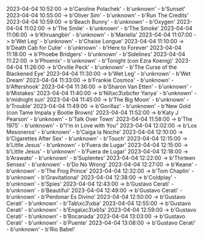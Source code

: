 2023-04-04 10:52:00 -> b'Caroline Polachek' - b'unknown' - b'Sunset'
2023-04-04 10:55:00 -> b'Oliver Sim' - b'unknown' - b'Run The Credits'
2023-04-04 10:59:00 -> b'Beach Bunny' - b'unknown' - b'Oxygen'
2023-04-04 11:02:00 -> b'The Smile' - b'unknown' - b'The Smoke'
2023-04-04 11:06:00 -> b'Khruangbin' - b'unknown' - b'Mariella'
2023-04-04 11:07:00 -> b'Wet Leg' - b'unknown' - b'Chaise Longue'
2023-04-04 11:10:00 -> b'Death Cab for Cutie' - b'unknown' - b'Here to Forever'
2023-04-04 11:18:00 -> b'Phoebe Bridgers' - b'unknown' - b'Sidelines'
2023-04-04 11:22:00 -> b'Phoenix' - b'unknown' - b'Tonight (con Ezra Koenig)'
2023-04-04 11:26:00 -> b'Orville Peck' - b'unknown' - b'The Curse of the Blackened Eye'
2023-04-04 11:30:00 -> b'Wet Leg' - b'unknown' - b'Wet Dream'
2023-04-04 11:33:00 -> b'Frankie Cosmos' - b'unknown' - b'Aftershook'
2023-04-04 11:36:00 -> b'Sharon Van Etten' - b'unknown' - b'Mistakes'
2023-04-04 11:40:00 -> b'Nil\xc3\xbcfer Yanya' - b'unknown' - b'midnight sun'
2023-04-04 11:45:00 -> b'The Big Moon' - b'unknown' - b'Trouble'
2023-04-04 11:49:00 -> b'Gorillaz' - b'unknown' - b'New Gold (con Tame Impala y Bootie Brown)'
2023-04-04 11:52:00 -> b'Katy J Pearson' - b'unknown' - b'Talk Over Town'
2023-04-04 11:58:00 -> b'The 1975' - b'unknown' - b"I'm in Love with You"
2023-04-04 12:02:00 -> b'Los Mesoneros' - b'unknown' - b'Caiga la Noche'
2023-04-04 12:10:00 -> b'Cigarettes After Sex' - b'unknown' - b'Touch'
2023-04-04 12:15:00 -> b'Little Jesus' - b'unknown' - b'Fuera de Lugar'
2023-04-04 12:15:00 -> b'Little Jesus' - b'unknown' - b'Fuera de Lugar'
2023-04-04 12:18:00 -> b'Arawato' - b'unknown' - b'Suplentes'
2023-04-04 12:22:00 -> b'Thirteen Senses' - b'unknown' - b'Do No Wrong'
2023-04-04 12:27:00 -> b'Keane' - b'unknown' - b'The Frog Prince'
2023-04-04 12:32:00 -> b'Tom Chaplin' - b'unknown' - b'Gravitational'
2023-04-04 12:38:00 -> b'Coldplay' - b'unknown' - b'Spies'
2023-04-04 12:43:00 -> b'Gustavo Cerati' - b'unknown' - b'Beautiful'
2023-04-04 12:49:00 -> b'Gustavo Cerati' - b'unknown' - b'Perdonar Es Divino'
2023-04-04 12:50:00 -> b'Gustavo Cerati' - b'unknown' - b'Tab\xc3\xba'
2023-04-04 12:55:00 -> b'Gustavo Cerati' - b'unknown' - b'Enga\xc3\xb1a'
2023-04-04 12:59:00 -> b'Gustavo Cerati' - b'unknown' - b'Bocanada'
2023-04-04 13:03:00 -> b'Gustavo Cerati' - b'unknown' - b'Puente'
2023-04-04 13:08:00 -> b'Gustavo Cerati' - b'unknown' - b'Rio Babel'
